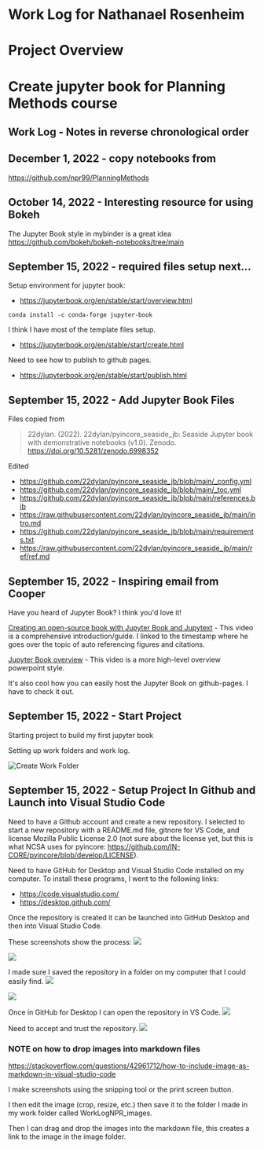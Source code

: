 Work Log for Nathanael Rosenheim 
===============================
# Project Overview
Create jupyter book for Planning Methods course
===============================
## Work Log - Notes in reverse chronological order

## December 1, 2022 - copy notebooks from 
https://github.com/npr99/PlanningMethods 



## October 14, 2022 - Interesting resource for using Bokeh
The Jupyter Book style in mybinder is a great idea
https://github.com/bokeh/bokeh-notebooks/tree/main

## September 15, 2022 - required files setup next...

Setup environment for jupyter book:
- https://jupyterbook.org/en/stable/start/overview.html

```
conda install -c conda-forge jupyter-book
```

I think I have most of the template files setup. 
- https://jupyterbook.org/en/stable/start/create.html

Need to see how to publish to github pages.
- https://jupyterbook.org/en/stable/start/publish.html


## September 15, 2022 - Add Jupyter Book Files

Files copied from 

>22dylan. (2022). 22dylan/pyincore_seaside_jb: Seaside Jupyter book with demonstrative notebooks (v1.0). Zenodo. https://doi.org/10.5281/zenodo.6998352

Edited 
- https://github.com/22dylan/pyincore_seaside_jb/blob/main/_config.yml
- https://github.com/22dylan/pyincore_seaside_jb/blob/main/_toc.yml
- https://github.com/22dylan/pyincore_seaside_jb/blob/main/references.bib
- https://raw.githubusercontent.com/22dylan/pyincore_seaside_jb/main/intro.md
- https://github.com/22dylan/pyincore_seaside_jb/blob/main/requirements.txt
- https://raw.githubusercontent.com/22dylan/pyincore_seaside_jb/main/ref/ref.md

## September 15, 2022 - Inspiring email from Cooper
Have you heard of Jupyter Book? I think you'd love it!

[Creating an open-source book with Jupyter Book and Jupytext](https://youtu.be/jUdXs4OPR84) - This video is a comprehensive introduction/guide. I linked to the timestamp where he goes over the topic of auto referencing figures and citations.

[Jupyter Book overview](https://youtu.be/seKOq-VMJgY) -  This video is a more high-level overview powerpoint style.

It's also cool how you can easily host the Jupyter Book on github-pages. I have to check it out.


## September 15, 2022 - Start Project

Starting project to build my first jupyter book

Setting up work folders and work log.

![Create Work Folder](WorkLogNPR_images/Capture_2022-09-15T1531.JPG)

## September 15, 2022 - Setup Project In Github and Launch into Visual Studio Code

Need to have a Github account and create a new repository.
I selected to start a new repository with a README.md file, gitnore for VS Code, and license Mozilla Public License 2.0 (not sure about the license yet, but this is what NCSA uses for pyincore: https://github.com/IN-CORE/pyincore/blob/develop/LICENSE).


Need to have GitHub for Desktop and Visual Studio Code installed on my computer.
To install these programs, I went to the following links:

- https://code.visualstudio.com/
- https://desktop.github.com/ 


Once the repository is created it can be launched into GitHub Desktop and then into Visual Studio Code.

These screenshots show the process:
![](WorkLogNPR_images/Screenshot%202022-09-15%2015.25.54.png%0D) 

![](WorkLogNPR_images/Screenshot%202022-09-15%2015.26.02.png) 

I made sure I saved the repository in a folder on my computer that I could easily find.
![](WorkLogNPR_images/Screenshot%202022-09-15%2015.26.09.png%0D) 

![](WorkLogNPR_images/Screenshot%202022-09-15%2015.26.55.png%0D) 

Once in GitHub for Desktop I can open the repository in VS Code.
![](WorkLogNPR_images/Screenshot%202022-09-15%2015.27.10.png%0D) 

Need to accept and trust the repository.
![](WorkLogNPR_images/Screenshot%202022-09-15%2015.27.21.png) 

### NOTE on how to drop images into markdown files
https://stackoverflow.com/questions/42961712/how-to-include-image-as-markdown-in-visual-studio-code

I make screenshots using the snipping tool or the print screen button.

I then edit the image (crop, resize, etc.) then save it to the folder I made in my work folder called WorkLogNPR_images.

Then I can drag and drop the images into the markdown file, this creates a link to the image in the image folder.
